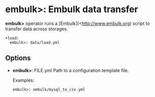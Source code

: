 # embulk>: Embulk data transfer

**embulk>** operator runs a [Embulk](<http://www.embulk.org) script to transfer data across storages.

    +load:
      embulk>: data/load.yml

## Options

* **embulk>**: FILE.yml
  Path to a configuration template file.

  Examples:

  ```
  embulk>: embulk/mysql_to_csv.yml
  ```
